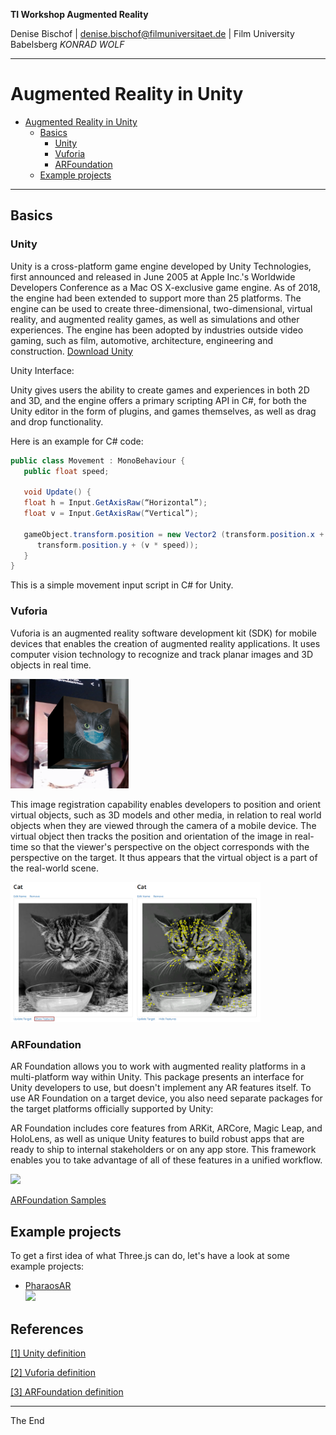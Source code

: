 **TI Workshop Augmented Reality**

Denise Bischof | denise.bischof@filmuniversitaet.de | Film University Babelsberg _KONRAD WOLF_

---

# Augmented Reality in Unity

-   [Augmented Reality in Unity](#AugmentedRealityinUnity)
    -   [Basics](#Basics)
        -   [Unity](#Unity)
        -   [Vuforia](#Vuforia)
        -   [ARFoundation](#ARFoundation)
    -   [Example projects](#Example-projects)

---

## Basics

### Unity
Unity is a cross-platform game engine developed by Unity Technologies, first announced and released in June 2005 at Apple Inc.'s Worldwide Developers Conference as a Mac OS X-exclusive game engine. As of 2018, the engine had been extended to support more than 25 platforms. The engine can be used to create three-dimensional, two-dimensional, virtual reality, and augmented reality games, as well as simulations and other experiences. The engine has been adopted by industries outside video gaming, such as film, automotive, architecture, engineering and construction. 
[Download Unity](https://unity3d.com/get-unity/download)

Unity Interface: 

Unity gives users the ability to create games and experiences in both 2D and 3D, and the engine offers a primary scripting API in C#, for both the Unity editor in the form of plugins, and games themselves, as well as drag and drop functionality.

Here is an example for C# code:
```C#
public class Movement : MonoBehaviour {
   public float speed;
   
   void Update() {
   float h = Input.GetAxisRaw(“Horizontal”);
   float v = Input.GetAxisRaw(“Vertical”);
   
   gameObject.transform.position = new Vector2 (transform.position.x + (h * speed), 
      transform.position.y + (v * speed));
   }
}

```

This is a simple movement input script in C# for Unity.


### Vuforia
Vuforia is an augmented reality software development kit (SDK) for mobile devices that enables the creation of augmented reality applications. It uses computer vision technology to recognize and track planar images and 3D objects in real time. 

<img src="https://raw.githubusercontent.com/DeniseBischof/TI_AR_Workshop/main/Pictures/Vuforia_3DObj_Ex.png" height="175">

This image registration capability enables developers to position and orient virtual objects, such as 3D models and other media, in relation to real world objects when they are viewed through the camera of a mobile device. The virtual object then tracks the position and orientation of the image in real-time so that the viewer's perspective on the object corresponds with the perspective on the target. It thus appears that the virtual object is a part of the real-world scene. 

<img src="https://raw.githubusercontent.com/DeniseBischof/TI_AR_Workshop/main/Pictures/Feature_Ex.png" width="400">



### ARFoundation

AR Foundation allows you to work with augmented reality platforms in a multi-platform way within Unity. This package presents an interface for Unity developers to use, but doesn't implement any AR features itself. To use AR Foundation on a target device, you also need separate packages for the target platforms officially supported by Unity:

AR Foundation includes core features from ARKit, ARCore, Magic Leap, and HoloLens, as well as unique Unity features to build robust apps that are ready to ship to internal stakeholders or on any app store. This framework enables you to take advantage of all of these features in a unified workflow.

<img src="https://unity.com/sites/default/files/styles/16_9_s_scale_width/public/2020-06/AR%20Foundation%202.1%20Chart%20%282019%20LTS%29.png?itok=hPpyk6_6" width="600">


[ARFoundation Samples](https://github.com/Unity-Technologies/arfoundation-samples)

## Example projects

To get a first idea of what Three.js can do, let's have a look at some example projects:

-   [PharaosAR](https://unity.com/de/madewith/pharos-ar) 
<br><img src="https://unity.com/sites/default/files/styles/16_9_xl/public/2019-04/pharos-ar-hero-1920x1000.jpg?itok=IJ0rQtOV" width="400">


## References

[[1] Unity definition](https://unity.com/de/products/unity-platform)

[[2] Vuforia definition](https://library.vuforia.com/getting-started/overview.html)

[[3] ARFoundation definition](https://unity.com/unity/features/arfoundation)

---

The End
